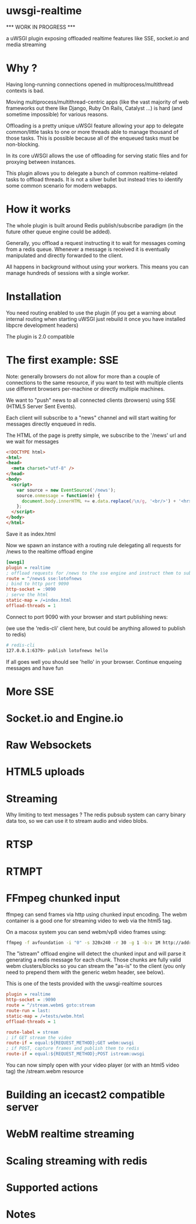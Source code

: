 uwsgi-realtime
==============

*** WORK IN PROGRESS ***

a uWSGI plugin exposing offloaded realtime features like SSE, socket.io and media streaming

Why ?
=====

Having long-running connections opened in multiprocess/multithread contexts is bad.

Moving multiprocess/multithread-centric apps (like the vast majority of web frameworks out there like Django, Ruby On Rails, Catalyst ...) is hard (and sometime impossible) for various reasons.

Offloading is a pretty unique uWSGI feature allowing your app to delegate common/little tasks to one or more threads able to manage thousand of those tasks. This is possible because all of the enqueued tasks must be non-blocking.

In its core uWSGI allows the use of offloading for serving static files and for proxying between instances.

This plugin allows you to delegate a bunch of common realtime-related tasks to offload threads. It is not a silver bullet but instead tries to identify some common scenario for modern webapps.

How it works
============

The whole plugin is built around Redis publish/subscribe paradigm (in the future other queue engine could be added).

Generally, you offload a request instructing it to wait for messages coming from a redis queue. Whenever a message is received it is eventually manipulated and directly forwarded to the client.

All happens in background without using your workers. This means you can manage hundreds of sessions with a single worker.

Installation
============

You need routing enabled to use the plugin (if you get a warning about internal routing when starting uWSGI just rebuild it once you have installed libpcre development headers)

The plugin is 2.0 compatible

The first example: SSE
======================

Note: generally browsers do not allow for more than a couple of connections to the same resource, if you want to test with multiple clients use different browsers per-machine or directly multiple machines.

We want to "push" news to all connected clients (browsers) using SSE (HTML5 Server Sent Events).

Each client will subscribe to a "news" channel and will start waiting for messages directly enqueued in redis.

The HTML of the page is pretty simple, we subscribe to the '/news' url and we wait for messages

```html
<!DOCTYPE html>
<html>
<head>
  <meta charset="utf-8" />
</head>
<body>
  <script>
    var source = new EventSource('/news');
    source.onmessage = function(e) {
      document.body.innerHTML += e.data.replace(/\n/g, '<br/>') + '<hr>';
    };
  </script>
</body>
</html>
```

Save it as index.html

Now we spawn an instance with a routing rule delegating all requests for /news to the realtime offload engine

```ini
[uwsgi]
plugin = realtime
; offload requests for /news to the sse engine and instruct them to subscribe to the 'lotofnews' redis channel
route = ^/news$ sse:lotofnews
; bind to http port 9090
http-socket = :9090
; serve the html
static-map = /=index.html
offload-threads = 1
```

Connect to port 9090 with your browser and start publishing news:

(we use the 'redis-cli' client here, but could be anything allowed to publish to redis)

```sh
# redis-cli 
127.0.0.1:6379> publish lotofnews hello
```

If all goes well you should see 'hello' in your browser. Continue enqueing messages and have fun

More SSE
========

Socket.io and Engine.io
=======================

Raw Websockets
==============

HTML5 uploads
=============

Streaming
=========

Why limiting to text messages ? The redis pubsub system can carry binary data too, so we can use it to stream audio and video blobs.

RTSP
====

RTMPT
=====

FFmpeg chunked input
====================

ffmpeg can send frames via http using chunked input encoding. The webm container is a good one for streaming video
to web via the html5 tag.

On a macosx system you can send webm/vp8 video frames using:

```sh
ffmpeg -f avfoundation -i "0" -s 320x240 -r 30 -g 1 -b:v 1M http://address:port/stream.webm
```

The "istream" offload engine will detect the chunked input and will parse it generating a redis message for each chunk. Those chunks are fully valid webm clusters/blocks so you can stream the "as-is" to the client (you  only need to prepend them with the generic webm header, see below).

This is one of the tests provided with the uwsgi-realtime sources

```ini
plugin = realtime
http-socket = :9090
route = ^/stream.webm$ goto:stream
route-run = last:
static-map = /=tests/webm.html
offload-threads = 1

route-label = stream
; if GET stream the video
route-if = equal:${REQUEST_METHOD};GET webm:uwsgi
; if POST, capture frames and publish them to redis
route-if = equal:${REQUEST_METHOD};POST istream:uwsgi
```

You can now simply open with your video player (or with an html5 video tag) the /stream.webm resource

Building an icecast2 compatible server
======================================

WebM realtime streaming
=======================

Scaling streaming with redis
============================

Supported actions
=================

Notes
=====

